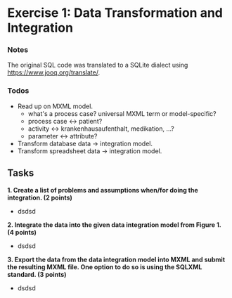 # Exercise 1: Data Transformation and Integration

### Notes
The original SQL code was translated to a SQLite dialect using https://www.jooq.org/translate/.

### Todos
* Read up on MXML model.
  * what's a process case? universal MXML term or model-specific?
  * process case <-> patient?
  * activity <-> krankenhausaufenthalt, medikation, ...?
  * parameter <-> attribute?
* Transform database data -> integration model.
* Transform spreadsheet data -> integration model.

## Tasks

**1. Create a list of problems and assumptions when/for doing the integration. (2 points)**  
* dsdsd

**2. Integrate the data into the given data integration model from Figure 1. (4 points)**  
* dsdsd

**3. Export the data from the data integration model into MXML and submit the resulting MXML file.
One option to do so is using the SQLXML standard. (3 points)**  
* dsdsd